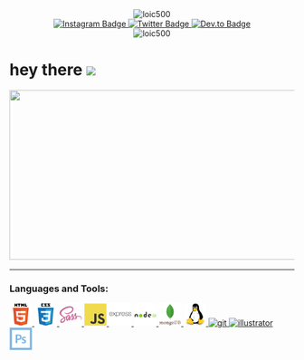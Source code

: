 <div id="header" align="center">
    <img src="https://media.giphy.com/media/jM4NGpvx6jZmW93hcZ/giphy.gif" alt="loic500" border-radius="50%" width="100"/>
    <div id="badge">
        <a href="https://instagram.com/aloisleroy">
            <img src="https://img.shields.io/badge/Instagram-purple?style=for-the-badge&logo=instagram&logoColor=white" alt="Instagram Badge">
        </a>
        <a href="https://twitter.com/loic500">
            <img src="https://img.shields.io/badge/Twitter-blue?style=for-the-badge&logo=twitter&logoColor=white" alt="Twitter Badge">
        </a>
        <a href="https://dev.to/loic500">
            <img src="https://img.shields.io/badge/dev.to-black?style=for-the-badge&logo=dev.to&logoColor=white" alt="Dev.to Badge">
        </a>
    </div>
    <img src="https://komarev.com/ghpvc/?username=loic500&label=Profile%20views&color=e89d2a&style=flat-square" alt="loic500"> 
</div>
<h1>
  hey there <img src="https://media.giphy.com/media/hvRJCLFzcasrR4ia7z/giphy.gif" width="30px"/>
</h1>

<div id="aboutme" align="center">
  <img src="https://media.giphy.com/media/dWesBcTLavkZuG35MI/giphy.gif" width="600" height="300"/>
</div>

---



<h3 align="left">Languages and Tools:</h3>
<a href="https://www.w3.org/html/" target="_blank"> 
    <img src="https://raw.githubusercontent.com/devicons/devicon/master/icons/html5/html5-original-wordmark.svg" alt="html5" width="40" height="40"/> 
</a> 
<a href="https://www.w3schools.com/css/" target="_blank"> 
    <img src="https://raw.githubusercontent.com/devicons/devicon/master/icons/css3/css3-original-wordmark.svg" alt="css3" width="40" height="40"/> 
</a> 
<a href="https://sass-lang.com" target="_blank"> 
    <img src="https://raw.githubusercontent.com/devicons/devicon/master/icons/sass/sass-original.svg" alt="sass" width="40" height="40"/> 
</a>
<a href="https://developer.mozilla.org/en-US/docs/Web/JavaScript" target="_blank"> 
    <img src="https://raw.githubusercontent.com/devicons/devicon/master/icons/javascript/javascript-original.svg" alt="javascript" width="40" height="40"/> 
</a> 
<a href="https://expressjs.com" target="_blank"> 
    <img src="https://raw.githubusercontent.com/devicons/devicon/master/icons/express/express-original-wordmark.svg" alt="express" width="40" height="40"/> 
</a> 
<a href="https://nodejs.org" target="_blank"> 
    <img src="https://raw.githubusercontent.com/devicons/devicon/master/icons/nodejs/nodejs-original-wordmark.svg" alt="nodejs" width="40" height="40"/> 
</a>
<a href="https://www.mongodb.com/" target="_blank"> 
    <img src="https://raw.githubusercontent.com/devicons/devicon/master/icons/mongodb/mongodb-original-wordmark.svg" alt="mongodb" width="40" height="40"/> 
</a> 
<a href="https://www.linux.org/" target="_blank"> 
    <img src="https://raw.githubusercontent.com/devicons/devicon/master/icons/linux/linux-original.svg" alt="linux" width="40" height="40"/> 
</a> 
<a href="https://git-scm.com/" target="_blank"> 
    <img src="https://www.vectorlogo.zone/logos/git-scm/git-scm-icon.svg" alt="git" width="40" height="40"/> 
</a> 
<a href="https://www.adobe.com/in/products/illustrator.html" target="_blank"> 
    <img src="https://www.vectorlogo.zone/logos/adobe_illustrator/adobe_illustrator-icon.svg" alt="illustrator" width="40" height="40"/> 
</a> 
<a href="https://www.photoshop.com/en" target="_blank"> 
    <img src="https://raw.githubusercontent.com/devicons/devicon/master/icons/photoshop/photoshop-line.svg" alt="photoshop" width="40" height="40"/> 
</a> </p>
